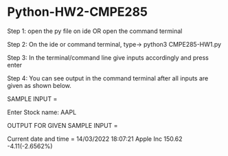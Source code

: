 # Python-HW2-CMPE285

Step 1: open the py file on ide OR open the command terminal

Step 2: On the ide or command terminal, type-> python3 CMPE285-HW1.py

Step 3: In the terminal/command line give inputs accordingly and press enter

Step 4: You can see output in the command terminal after all inputs are given as shown below.

SAMPLE INPUT = 

Enter Stock name: AAPL

OUTPUT FOR GIVEN SAMPLE INPUT =

Current date and time = 14/03/2022 18:07:21
Apple Inc
150.62 -4.11(-2.6562%)
